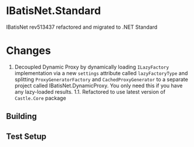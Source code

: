 # IBatisNet.Standard
IBatisNet rev513437 refactored and migrated to .NET Standard

# Changes

1. Decoupled Dynamic Proxy by dynamically loading `ILazyFactory` implementation via a new `settings` 
attribute called `lazyFactoryType` and splitting `ProxyGeneratorFactory` and `CachedProxyGenerator` to
a separate project called IBatisNet.DynamicProxy. You only need this if you have any lazy-loaded results.
	1.1. Refactored to use latest version of `Castle.Core` package


## Building



## Test Setup
